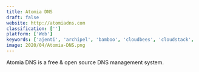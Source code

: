 ```yaml
---
title: Atomia DNS
draft: false 
website: http://atomiadns.com
classification: ['']
platform: ['Web']
keywords: ['ajenti', 'archipel', 'bamboo', 'cloudbees', 'cloudstack', 'cloudron', 'finalbuilder', 'froxlor', 'ispmanager_vepp', 'nixos', 'proxmox_virtual_environment', 'semaphore', 'teamcity', 'vesta_control_panel', 'webmin', 'xen_orchestra', 'vcita']
image: 2020/04/Atomia-DNS.png
---
```

Atomia DNS is a free & open source DNS management system.
